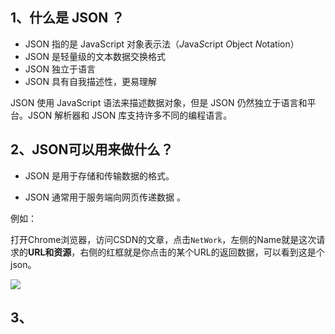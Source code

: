 ## 1、什么是 JSON ？

- JSON 指的是 JavaScript 对象表示法（*J*ava*S*cript *O*bject *N*otation）
- JSON 是轻量级的文本数据交换格式
- JSON 独立于语言 
- JSON 具有自我描述性，更易理解

JSON 使用 JavaScript 语法来描述数据对象，但是 JSON 仍然独立于语言和平台。JSON 解析器和 JSON 库支持许多不同的编程语言。

## 2、JSON可以用来做什么？

- JSON 是用于存储和传输数据的格式。

- JSON 通常用于服务端向网页传递数据 。

  

例如：

打开Chrome浏览器，访问CSDN的文章，点击`NetWork`，左侧的Name就是这次请求的**URL和资源**，右侧的红框就是你点击的某个URL的返回数据，可以看到这是个json。

![](F:\笔记\PureJavaCoderRoad（Java基础教程）\docs\articles\开发辅助工具\picture\image-20210312101356615.png)



## 3、

